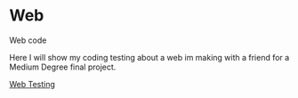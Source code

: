 # Web
Web code

Here I will show my coding testing about a web im making with a friend for a Medium Degree final project.

[Web Testing](https://github.com/Tabrih/Web/tree/22a805419f17cbb23da3c3f8724a49ac6fe0e8b6/prueba)
